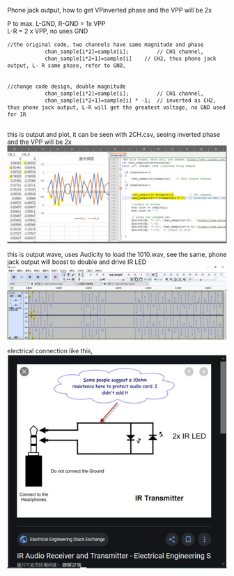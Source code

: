 Phone jack output, how to get VPinverted phase and the VPP will be 2x

P to max. 
L-GND, R-GND = 1x VPP  
L-R = 2 x VPP, no uses GND

```
//the original code, two channels have same magnitude and phase
            chan_sample[i*2]=sample[i];			// CH1 channel,	
            chan_sample[i*2+1]=sample[i]  	// CH2, thus phone jack output, L- R same phase, refer to GND, 


//change code design, double magnitude
            chan_sample[i*2]=sample[i];			// CH1 channel,	
            chan_sample[i*2+1]=sample[i] * -1; 	// inverted as CH2, thus phone jack output, L-R will get the greatest voltage, no GND used for IR
			
```


this is output and plot, it can be seen with 2CH.csv, seeing inverted phase and the VPP will be 2x
![how-to-get-VPP_max.JPG](how-to-get-VPP_max.JPG)

this is output wave, uses Audicity to load the 1010.wav, see the same,
phone jack output will boost to double and drive IR LED  
![how-to-get-VPP_max_wav.JPG](how-to-get-VPP_max_wav.JPG)

electrical connection like this,
![IR-circuit.JPG](IR-circuit.JPG)







